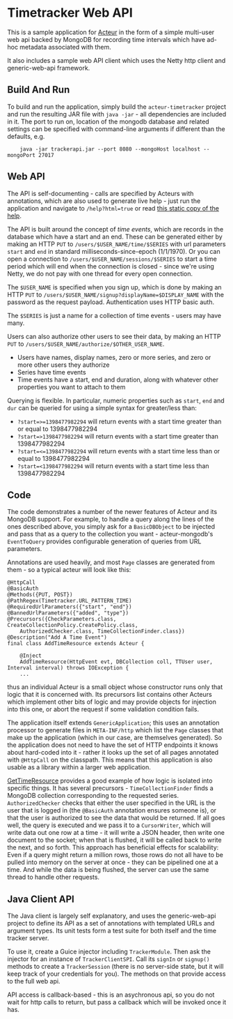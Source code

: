 Timetracker Web API
===================

This is a sample application for [Acteur](https://github.com/timboudreau/acteur) in the form of a
simple multi-user web api backed by MongoDB for recording time intervals which have ad-hoc metadata
associated with them.

It also includes a sample web API client which uses the Netty http client and generic-web-api framework.

Build And Run
-------------

To build and run the application, simply build the ``acteur-timetracker`` project and run the resulting
JAR file with ``java -jar`` - all dependencies are included in it.  The port to run on, location of the
mongodb database and related settings can be specified with command-line arguments if different than
the defaults, e.g.

		java -jar trackerapi.jar --port 8080 --mongoHost localhost --mongoPort 27017

Web API
-------

The API is self-documenting - calls are specified by Acteurs with annotations, which are also used to 
generate live help - just run the application and navigate to ``/help?html=true`` or read [this static copy
of the help](help.html).

The API is built around the concept of _time events_, which are records in the database which have a start
and an end.  These can be generated either by making an HTTP ``PUT`` to ``/users/$USER_NAME/time/$SERIES``
with url parameters ``start`` and ``end`` in standard milliseconds-since-epoch (1/1/1970).  Or you can
open a connection to ``/users/$USER_NAME/sessions/$SERIES`` to start a time period which will end when the
connection is closed - since we're using Netty, we do not pay with one thread for every open connection.

The ``$USER_NAME`` is specified when you sign up, which is done by making an HTTP ``PUT`` to 
``/users/$USER_NAME/signup?displayName=$DISPLAY_NAME`` with the password as the request payload.
Authentication uses HTTP basic auth.

The ``$SERIES`` is just a name for a collection of time events - users may have many.

Users can also authorize other users to see their data, by making an HTTP ``PUT`` to 
``/users/$USER_NAME/authorize/$OTHER_USER_NAME``.

  * Users have names, display names, zero or more series, and zero or more other users they authorize
  * Series have time events
  * Time events have a start, end and duration, along with whatever other properties you want to attach to
them

Querying is flexible.  In particular, numeric properties such as ``start``, ``end`` and ``dur`` can be
queried for using a simple syntax for greater/less than:

 * ``?start=>=1398477982294`` will return events with a start time greater than or equal to 1398477982294
 * ``?start=>1398477982294`` will return events with a start time greater than 1398477982294
 * ``?start=<=1398477982294`` will return events with a start time less than or equal to 1398477982294
 * ``?start=<1398477982294`` will return events with a start time less than 1398477982294


Code
----

The code demonstrates a number of the newer features of Acteur and its MongoDB support.  For example, to
handle a query along the lines of the ones described above, you simply ask for a ``BasicDBObject`` to be
injected and pass that as a query to the collection you want - acteur-mongodb's ``EventToQuery`` provides
configurable generation of queries from URL parameters.

Annotations are used heavily, and most ``Page`` classes are generated from them - so a typical acteur will
look like this:

	@HttpCall
	@BasicAuth
	@Methods({PUT, POST})
	@PathRegex(Timetracker.URL_PATTERN_TIME)
	@RequiredUrlParameters({"start", "end"})
	@BannedUrlParameters({"added", "type"})
	@Precursors({CheckParameters.class, CreateCollectionPolicy.CreatePolicy.class, 
	    AuthorizedChecker.class, TimeCollectionFinder.class})
	@Description("Add A Time Event")
	final class AddTimeResource extends Acteur {

	    @Inject
	    AddTimeResource(HttpEvent evt, DBCollection coll, TTUser user, Interval interval) throws IOException {   
		...

thus an individual Acteur is a small object whose constructor runs only that logic that it is 
concerned with.  Its precursors list contains other Acteurs which implement other bits of logic
and may provide objects for injection into this one, or abort the request if some validation
condition fails.

The application itself extends ``GenericApplication``;  this uses an annotation processor to generate
files in ``META-INF/http`` which list the ``Page`` classes that make up the application (which in our
case, are themselves generated).  So the application does not need to have the set of HTTP endpoints
it knows about hard-coded into it - rather it looks up the set of all pages annotated with ``@HttpCall``
on the classpath.  This means that this application is also usable as a library within a larger web
application.

[GetTimeResource](blob/master/acteur-timetracker/src/main/java/com/timboudreau/trackerapi/GetTimeResource.java) 
provides a good example of how logic is isolated into specific things.  It has several precursors - 
``TimeCollectionFinder`` finds a MongoDB collection corresponding to the requested series.  
``AuthorizedChecker`` checks that either the user specified in the URL is the user that is logged
in (the ``@BasicAuth`` annotation ensures someone is), or that the user is authorized to see the
data that would be returned.  If all goes well, the query is executed and we pass it to a 
``CursorWriter``, which will write data out one row at a time - it will write a JSON header, then
write one document to the socket;  when that is flushed, it will be called back to write the next,
and so forth.  This approach has beneficial effects for scalability:  Even if a query might return
a million rows, those rows do not all have to be pulled into memory on the server at once - they
can be pipelined one at a time.  And while the data is being flushed, the server can use the same
thread to handle other requests.


Java Client API
---------------

The Java client is largely self explanatory, and uses the generic-web-api project to define its API
as a set of annotations with templated URLs and argument types.  Its unit tests form a test suite for
both itself and the time tracker server.

To use it, create a Guice injector including ``TrackerModule``.  Then ask the injector for an instance of
``TrackerClientSPI``.  Call its ``signIn`` or ``signup()`` methods to create a ``TrackerSession`` (there
is no server-side state, but it will keep track of your credentials for you).  The methods on that
provide access to the full web api.

API access is callback-based - this is an asychronous api, so you do not wait for http calls to return,
but pass a callback which will be invoked once it has.



